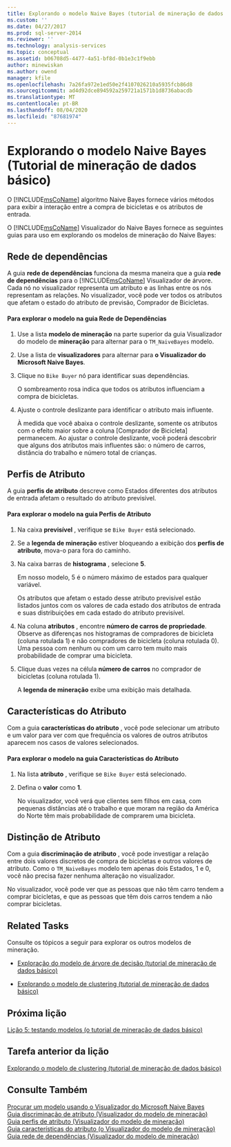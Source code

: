 ```yaml
---
title: Explorando o modelo Naive Bayes (tutorial de mineração de dados básico) | Microsoft Docs
ms.custom: ''
ms.date: 04/27/2017
ms.prod: sql-server-2014
ms.reviewer: ''
ms.technology: analysis-services
ms.topic: conceptual
ms.assetid: b06708d5-4477-4a51-bf8d-0b1e3c1f9ebb
author: minewiskan
ms.author: owend
manager: kfile
ms.openlocfilehash: 7a26fa972e1ed50e2f4107026210a5935fcb86d8
ms.sourcegitcommit: ad4d92dce894592a259721a1571b1d8736abacdb
ms.translationtype: MT
ms.contentlocale: pt-BR
ms.lasthandoff: 08/04/2020
ms.locfileid: "87681974"
---
```

# <a name="exploring-the-naive-bayes-model-basic-data-mining-tutorial"></a>Explorando o modelo Naive Bayes (Tutorial de mineração de dados básico)
  O [!INCLUDE[msCoName](../includes/msconame-md.md)] algoritmo Naive Bayes fornece vários métodos para exibir a interação entre a compra de bicicletas e os atributos de entrada.  
  
 O [!INCLUDE[msCoName](../includes/msconame-md.md)] Visualizador do Naive Bayes fornece as seguintes guias para uso em explorando os modelos de mineração do Naive Bayes:  
  
 
  
##  <a name="dependency-network"></a><a name="DependencyNetwork"></a>Rede de dependências  
 A guia **rede de dependências** funciona da mesma maneira que a guia **rede de dependências** para o [!INCLUDE[msCoName](../includes/msconame-md.md)] Visualizador de árvore. Cada nó no visualizador representa um atributo e as linhas entre os nós representam as relações. No visualizador, você pode ver todos os atributos que afetam o estado do atributo de previsão, Comprador de Bicicletas.  
  
#### <a name="to-explore-the-model-in-the-dependency-network-tab"></a>Para explorar o modelo na guia Rede de Dependências  
  
1.  Use a lista **modelo de mineração** na parte superior da guia Visualizador do modelo de **mineração** para alternar para o `TM_NaiveBayes` modelo.  
  
2.  Use a lista de **visualizadores** para alternar para **o Visualizador do Microsoft Naive Bayes**.  
  
3.  Clique no `Bike Buyer` nó para identificar suas dependências.  
  
     O sombreamento rosa indica que todos os atributos influenciam a compra de bicicletas.  
  
4.  Ajuste o controle deslizante para identificar o atributo mais influente.  
  
     À medida que você abaixa o controle deslizante, somente os atributos com o efeito maior sobre a coluna [Comprador de Bicicleta] permanecem. Ao ajustar o controle deslizante, você poderá descobrir que alguns dos atributos mais influentes são: o número de carros, distância do trabalho e número total de crianças.  
 
  
##  <a name="attribute-profiles"></a><a name="AttributeProfiles"></a> Perfis de Atributo  
 A guia **perfis de atributo** descreve como Estados diferentes dos atributos de entrada afetam o resultado do atributo previsível.  
  
#### <a name="to-explore-the-model-in-the-attribute-profiles-tab"></a>Para explorar o modelo na guia Perfis de Atributo  
  
1.  Na caixa **previsível** , verifique se `Bike Buyer` está selecionado.  
  
2.  Se a **legenda de mineração** estiver bloqueando a exibição dos **perfis de atributo**, mova-o para fora do caminho.  
  
3.  Na caixa barras de **histograma** , selecione **5**.  
  
     Em nosso modelo, 5 é o número máximo de estados para qualquer variável.  
  
     Os atributos que afetam o estado desse atributo previsível estão listados juntos com os valores de cada estado dos atributos de entrada e suas distribuições em cada estado do atributo previsível.  
  
4.  Na coluna **atributos** , encontre **número de carros de propriedade**.  Observe as diferenças nos histogramas de compradores de bicicleta (coluna rotulada 1) e não compradores de bicicleta (coluna rotulada 0). Uma pessoa com nenhum ou com um carro tem muito mais probabilidade de comprar uma bicicleta.  
  
5.  Clique duas vezes na célula **número de carros** no comprador de bicicletas (coluna rotulada 1).  
  
     A **legenda de mineração** exibe uma exibição mais detalhada.  
  
  
##  <a name="attribute-characteristics"></a><a name="AttributeCharacteristics"></a> Características do Atributo  
 Com a guia **características do atributo** , você pode selecionar um atributo e um valor para ver com que frequência os valores de outros atributos aparecem nos casos de valores selecionados.  
  
#### <a name="to-explore-the-model-in-the-attribute-characteristics-tab"></a>Para explorar o modelo na guia Características do Atributo  
  
1.  Na lista **atributo** , verifique se `Bike Buyer` está selecionado.  
  
2.  Defina o **valor** como **1**.  
  
     No visualizador, você verá que clientes sem filhos em casa, com pequenas distâncias até o trabalho e que moram na região da América do Norte têm mais probabilidade de comprarem uma bicicleta.  
  
  
##  <a name="attribute-discrimination"></a><a name="AttributeDiscrimination"></a> Distinção de Atributo  
 Com a guia **discriminação de atributo** , você pode investigar a relação entre dois valores discretos de compra de bicicletas e outros valores de atributo. Como o `TM_NaiveBayes` modelo tem apenas dois Estados, 1 e 0, você não precisa fazer nenhuma alteração no visualizador.  
  
 No visualizador, você pode ver que as pessoas que não têm carro tendem a comprar bicicletas, e que as pessoas que têm dois carros tendem a não comprar bicicletas.  
  
## <a name="related-tasks"></a>Related Tasks  
 Consulte os tópicos a seguir para explorar os outros modelos de mineração.  
  
-   [Exploração do modelo de árvore de decisão &#40;tutorial de mineração de dados básico&#41;](../../2014/tutorials/exploring-the-decision-tree-model-basic-data-mining-tutorial.md)  
  
-   [Explorando o modelo de clustering &#40;tutorial de mineração de dados básico&#41;](../../2014/tutorials/exploring-the-clustering-model-basic-data-mining-tutorial.md)  
  
## <a name="next-lesson"></a>Próxima lição  
 [Lição 5: testando modelos &#40;o tutorial de mineração de dados básico&#41;](../../2014/tutorials/lesson-5-testing-models-basic-data-mining-tutorial.md)  
  
## <a name="previous-task-in-lesson"></a>Tarefa anterior da lição  
 [Explorando o modelo de clustering &#40;tutorial de mineração de dados básico&#41;](../../2014/tutorials/exploring-the-clustering-model-basic-data-mining-tutorial.md)  
  
## <a name="see-also"></a>Consulte Também  
 [Procurar um modelo usando o Visualizador do Microsoft Naive Bayes](../../2014/analysis-services/data-mining/browse-a-model-using-the-microsoft-naive-bayes-viewer.md)   
 [Guia discriminação de atributo &#40;Visualizador do modelo de mineração&#41;](../../2014/analysis-services/attribute-discrimination-tab-mining-model-viewer.md)   
 [Guia perfis de atributo &#40;Visualizador do modelo de mineração&#41;](../../2014/analysis-services/attribute-profiles-tab-mining-model-viewer.md)   
 [Guia características do atributo &#40;o Visualizador do modelo de mineração&#41;](../../2014/analysis-services/attribute-characteristics-tab-mining-model-viewer.md)   
 [Guia rede de dependências &#40;Visualizador do modelo de mineração&#41;](../../2014/analysis-services/dependency-network-tab-mining-model-viewer.md)  
  
  

